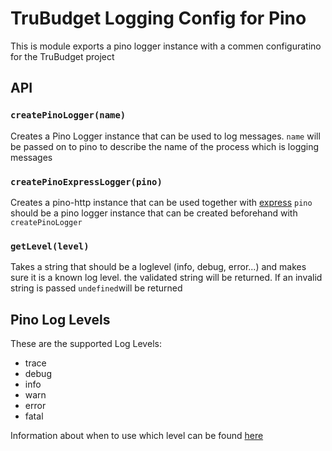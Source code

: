 # TruBudget Logging Config for Pino

This is module exports a pino logger instance with a commen configuratino for the TruBudget project

## API

### `createPinoLogger(name)`

Creates a Pino Logger instance that can be used to log messages.
`name` will be passed on to pino to describe the name of the process which is logging messages

### `createPinoExpressLogger(pino)`

Creates a pino-http instance that can be used together with [express](https://expressjs.com/de/)
`pino` should be a pino logger instance that can be created beforehand with `createPinoLogger`

### `getLevel(level)`

Takes a string that should be a loglevel (info, debug, error...) and makes sure it is a known log level.
the validated string will be returned. If an invalid string is passed `undefined`will be returned

## Pino Log Levels

These are the supported Log Levels:

- trace
- debug
- info
- warn
- error
- fatal

Information about when to use which level can be found [here](https://www.section.io/engineering-education/how-to-choose-levels-of-logging/)

